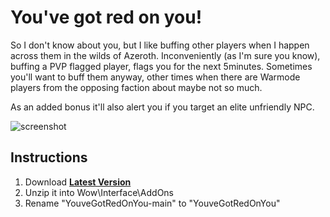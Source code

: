 # You've got red on you!

So I don't know about you, but I like buffing other players when I happen across them in the wilds of Azeroth.
Inconveniently (as I'm sure you know), buffing a PVP flagged player, flags you for the next 5minutes.
Sometimes you'll want to buff them anyway, other times when there are Warmode players from the opposing faction about maybe not so much.

As an added bonus it'll also alert you if you target an elite unfriendly NPC.

![screenshot](https://user-images.githubusercontent.com/98543024/151660110-12603778-fac5-4fbc-b90a-f2653ea5b474.jpg)

## Instructions
1. Download **[Latest Version](https://github.com/McPewPew/YouveGotRedOnYou/archive/master.zip)**
2. Unzip it into Wow\Interface\AddOns
3. Rename "YouveGotRedOnYou-main" to "YouveGotRedOnYou"

